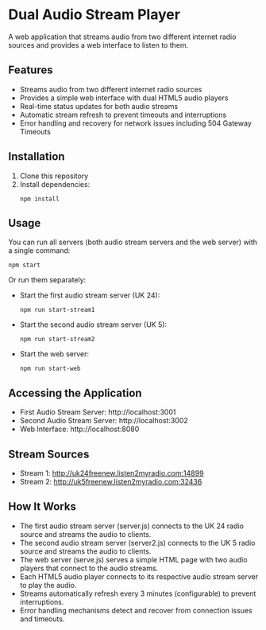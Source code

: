 # Dual Audio Stream Player

A web application that streams audio from two different internet radio sources and provides a web interface to listen to them.

## Features

- Streams audio from two different internet radio sources
- Provides a simple web interface with dual HTML5 audio players
- Real-time status updates for both audio streams
- Automatic stream refresh to prevent timeouts and interruptions
- Error handling and recovery for network issues including 504 Gateway Timeouts

## Installation

1. Clone this repository
2. Install dependencies:
   ```
   npm install
   ```

## Usage

You can run all servers (both audio stream servers and the web server) with a single command:

```
npm start
```

Or run them separately:

- Start the first audio stream server (UK 24):
  ```
  npm run start-stream1
  ```

- Start the second audio stream server (UK 5):
  ```
  npm run start-stream2
  ```

- Start the web server:
  ```
  npm run start-web
  ```

## Accessing the Application

- First Audio Stream Server: http://localhost:3001
- Second Audio Stream Server: http://localhost:3002
- Web Interface: http://localhost:8080

## Stream Sources

- Stream 1: http://uk24freenew.listen2myradio.com:14899
- Stream 2: http://uk5freenew.listen2myradio.com:32436

## How It Works

- The first audio stream server (server.js) connects to the UK 24 radio source and streams the audio to clients.
- The second audio stream server (server2.js) connects to the UK 5 radio source and streams the audio to clients.
- The web server (serve.js) serves a simple HTML page with two audio players that connect to the audio streams.
- Each HTML5 audio player connects to its respective audio stream server to play the audio.
- Streams automatically refresh every 3 minutes (configurable) to prevent interruptions.
- Error handling mechanisms detect and recover from connection issues and timeouts. 